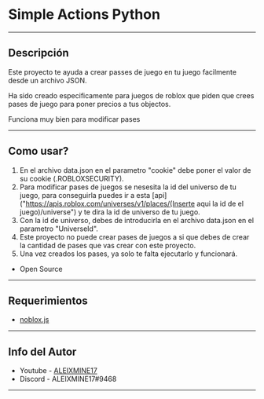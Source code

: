 # Simple Actions Python
---

## Descripción

Este proyecto te ayuda a crear passes de juego en tu juego facilmente desde un archivo JSON.

Ha sido creado especificamente para juegos de roblox que piden que crees pases de juego para poner precios a tus objectos.

Funciona muy bien para modificar pases

---

## Como usar?

1) En el archivo data.json en el parametro "cookie" debe poner el valor de su cookie (.ROBLOXSECURITY).
2) Para modificar pases de juegos se nesesita la id del universo de tu juego, para conseguirla puedes ir a esta [api]("https://apis.roblox.com/universes/v1/places/(Inserte aqui la id de el juego)/universe") y te dira la id de universo de tu juego.
3) Con la id de universo, debes de introducirla en el archivo data.json en el parametro "UniverseId".
4) Este proyecto no puede crear pases de juegos a si que debes de crear la cantidad de pases que vas crear con este proyecto.
5) Una vez creados los pases, ya solo te falta ejecutarlo y funcionará.

- Open Source

---

## Requerimientos

- [noblox.js](https://github.com/noblox/noblox.js)

---

## Info del Autor

- Youtube - [ALEIXMINE17](https://www.youtube.com/channel/UC4VQTpVqMDXUAaqQxI217XQ)
- Discord - ALEIXMINE17#9468

---
